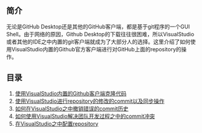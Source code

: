 ## 简介

无论是GitHub Desktop还是其他的GitHub客户端，都是基于git程序的一个GUI Shell。由于网络的原因，Github Desktop的下载往往很困难，所以VisualStudio或者其他的IDE之中内置的git客户端就成为了大部分人的选择。这里介绍了如何使用VisualStudio内置的Github官方客户端进行对GitHub上面的repository的操作。

## 目录

1. [使用VisualStudio内置的Github客户端克隆代码](./section-1-clone_repository.md)
2. [使用VisualStudio进行repository的修改的commit以及同步操作]()
3. [如何在VisualStudio之中撤销错误的commit历史]()
4. [如何使用VisualStudio解决团队开发过程之中的commit冲突]()
5. [在VisualStudio之中配置repository]()



